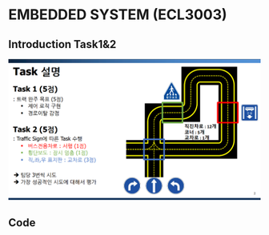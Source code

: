 # EMBEDDED SYSTEM (ECL3003)
## Introduction Task1&2
![Task1&2](https://github.com/JiyongBoo/Embedded-system/blob/master/Task1%262.png)
## Code

